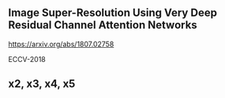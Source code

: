 ## Image Super-Resolution Using Very Deep Residual Channel Attention Networks

https://arxiv.org/abs/1807.02758

ECCV-2018


## x2, x3, x4, x5